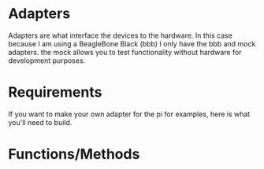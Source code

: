 # Adapters

Adapters are what interface the devices to the hardware. In this case because I am using a BeagleBone Black (bbb) I only have the bbb and mock adapters. the mock allows you to test functionality without hardware for development purposes.

# Requirements
If you want to make your own adapter for the pi for examples, here is what you'll need to build.


# Functions/Methods